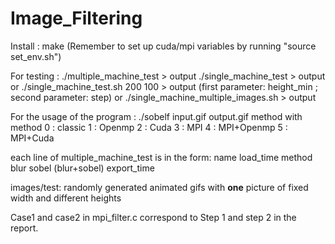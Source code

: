# Image_Filtering

Install :
make (Remember to set up cuda/mpi variables by running "source set_env.sh")

For testing :
./multiple_machine_test > output
./single_machine_test > output
or ./single_machine_test.sh 200 100 > output (first parameter: height_min ; second parameter: step)
or ./single_machine_multiple_images.sh > output

For the usage of the program :
./sobelf input.gif output.gif method
with method
0 : classic
1 : Openmp
2 : Cuda
3 : MPI
4 : MPI+Openmp
5 : MPI+Cuda


each line of multiple_machine_test is in the form: name load_time method blur sobel (blur+sobel) export_time

images/test: randomly generated animated gifs with **one** picture of fixed width and different heights

Case1 and case2 in mpi_filter.c correspond to Step 1 and step 2 in the report.
